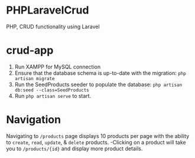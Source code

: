 # PHPLaravelCrud
PHP, CRUD functionality using Laravel
# crud-app
1. Run XAMPP for MySQL connection
2. Ensure that the database schema is up-to-date with the migration: `php artisan migrate`
3. Run the SeedProducts seeder to populate the database: `php artisan db:seed --class=SeedProducts`
4. Run `php artisan serve` to start.

# Navigation
 Navigating to `/products` page displays 10 products per page with the ability to `create`, `read`, `update`, & `delete` products.
-Clicking on a product will take you to `/products/{id}` and display more product details.
